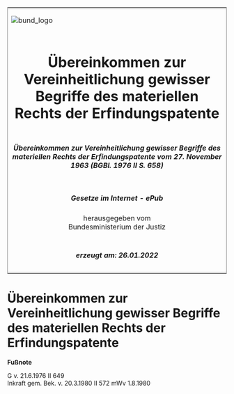 <span id="DECKBLATT.html"></span>

<table border="0" frame="border" width="100%">

<tr valign="top">

<td align="left">

![bund\_logo](BfJ_2021_Web_de_de.gif)

</td>

<td align="right">

 

</td>

</tr>

<tr align="center" valign="middle">

<td colspan="2">

# Übereinkommen zur Vereinheitlichung gewisser Begriffe des materiellen Rechts der Erfindungspatente

</td>

</tr>

<tr align="center" valign="middle">

<td colspan="2">

##### Übereinkommen zur Vereinheitlichung gewisser Begriffe des materiellen Rechts der Erfindungspatente vom 27. November 1963 (BGBl. 1976 II S. 658)

</td>

</tr>

<tr align="center" valign="middle">

<td colspan="2">

  
  

##### Gesetze im Internet - ePub  
  
herausgegeben vom  
Bundesministerium der Justiz

</td>

</tr>

<tr align="center" valign="bottom">

<td colspan="2">

  
  

##### erzeugt am: 26.01.2022

</td>

</tr>

</table>

<span id="BJNR206580976.html"></span>

# Übereinkommen zur Vereinheitlichung gewisser Begriffe des materiellen Rechts der Erfindungspatente

<div>

  
**Fußnote**

<div class="jnhtml">

<div>

<div class="jurAbsatz">

G v. 21.6.1976 II 649  
Inkraft gem. Bek. v. 20.3.1980 II 572 mWv 1.8.1980

</div>

</div>

</div>

</div>
